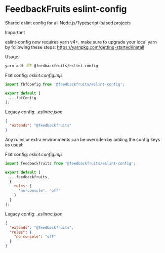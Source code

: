 # FeedbackFruits eslint-config
Shared eslint config for all Node.js/Typescript-based projects

> [!IMPORTANT]
> eslint-config now requires yarn v4+, make sure to upgrade your local yarn by following these steps: https://yarnpkg.com/getting-started/install

Usage:
```sh
yarn add -DE @feedbackfruits/eslint-config
```
Flat config:
*eslint.config.mjs*
```js
import fbfConfig from '@feedbackfruits/eslint-config';

export default [
  ...fbfConfig
];
```

Legacy config:
*.eslintrc.json*
```json
{
  "extends": "@feedbackfruits"
}
```

Any rules or extra environments can be overriden by adding the config keys as usual:

Flat config:
*eslint.config.mjs*
```js
import feedbackfruits from '@feedbackfruits/eslint-config';

export default [
  ...feedbackfruits,
  {
    rules: {
      'no-console': 'off'
    }
  }
];
```

Legacy config:
*.eslintrc.json*
```json
{
  "extends": "@feedbackfruits",
  "rules": {
    "no-console": "off"
  }
}
```

